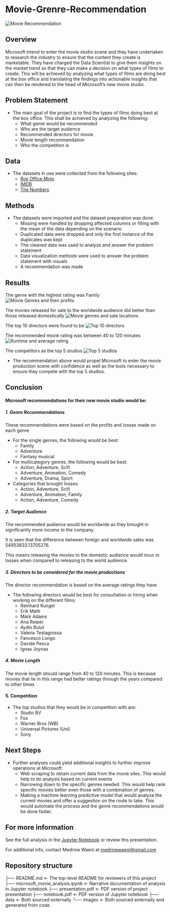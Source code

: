 # Movie-Grenre-Recommendation
![Movie Recommendation](/images/movie_recommendation_photo.jpg)
## Overview
Microsoft intend to enter the movie studio scene and they have undertaken to research the industry to ensure that the content they create is marketable. They have charged the Data Scientist to give them insights on the market trend so that they can make a decision on what types of films to create.  This will be achieved by analyzing what types of films are doing best at the box office and translating the findings into actionable insights that can then be rendered to the head of Microsoft’s new movie studio.
## Problem Statement
- The main goal of the project is to find the types of films doing best at the box office. This shall be achieved by analyzing the following:
    - What genre would be recommended
    - Who are the target audience
    - Recommended directors for movie
    - Movie length recommendation
    - Who the competition is
## Data
- The datasets in use were collected from the following sites:
    - [Box Office Mojo](https://www.boxofficemojo.com/) 
    - [IMDB](https://www.imdb.com/)
    - [The Numbers](https://www.the-numbers.com/)
## Methods
- The datasets were imported and the dataset preparation was done.
    - Missing were handled by dropping affected columns or filling with the mean of the data depending on the scenario
    - Duplicated data were dropped and only the first instance of the duplicates was kept
    - The cleaned data was used to analyze and answer the problem statement
    - Data visualization methods were used to answer the problem statement with visuals
    - A recommendation was made
## Results
The genre with the highest rating was Family
![Movie Genres and their profits](/images/Movie%20Genres%20and%20their%20profits.png)

The movies released for sale to the worldwide audience did better than those released domestically
![Movie genres and sale locations](/images/Movie%20genres%20and%20sale%20locations.png)

The top 10 directors were found to be
![Top 10 directors](/images/Top%2010%20directors.png)

The recommended movie rating was between 40 to 120 minutes
![Runtime and average rating](/images/Runtime%20and%20average%20rating.png)

The competitors as the top 5 studios
![Top 5 studios](/images/Top%205%20studios.png)

- The recommendation above would propel Microsoft to enter the movie production scene with confidence as well as the tools necessary to ensure they compete with the top 5 studios.
## Conclusion
#### Microsoft recommendations for their new movie studio would be:
#####  1. Genre Recommendations

These recommendations were based on the profits and losses made on each genre

- For the single genres, the following would be best:
    - Family
    - Adventure
    - Fantasy musical
- For multicategory genres, the following would be best:
    - Action, Adventure, Scifi
    - Adventure, Animation, Comedy
    - Adventure, Drama, Sport
- Categories that brought losses:
    - Action, Adventure, Scifi
    - Adventure, Animation, Family
    - Action, Adventure, Comedy
    
##### 2. Target Audience

The recommended audience would be worldwide as they brought in significantly more income to the company. 

It is seen that the difference between foreign and worldwide sales was 54953833.13705276.

This means releasing the movies to the domestic audience would incur in losses when compared to releasing to the world audience.

##### 3. Directors to be considered for the movie productions

The director recommendation is based on the average ratings they have

- The following directors would be best for consultation or hiring when working on the different films:
    - Reinhard Kungel
    - Erik Matti
    - Mark Adams
    - Ana Reiper
    - Aydin Bulut
    - Valeria Testagrossa
    - Fancesco Longo
    - Davide Pesca
    - Ignas Joynas
    
##### 4.  Movie Length

The movie length should range from 40 to 120 minutes. This is because movies that lie in this range had better ratings through the years compared to other times

#### 5. Competition
 
- The top studios that they would be in competition with are:
    - Studio BV
    - Fox
    - Warner Bros (WB)
    - Universal Pictures (Uni)
    - Sony  

## Next Steps
- Further analyses could yield additional insights to further improve operations at Microsoft:
    - Web scraping to obtain current data from the movie sites. This would help to do analysis based on current events
    - Narrowing down to the specific genres needed. This would help rank specific movies better even those with a combination of genres.
    - Making a machine learning predictive model that would analyze the current movies and offer a suggestion on the route to take. This would automate the process and the genre recommendations would be done faster.

## For more information
See the full analysis in the [Jupyter Notebook](https://github.com/WaeniKakenyi/Movie-Genre-Recommendation/blob/master/microsoft_movie_analysis.ipynb) or review this presentation.

For additional info, contact Medrine Waeni at [medrinewaeni@gmail.com](mailto:medrinewaeni@gmail.com)

## Repository structure
├── README.md                        <- The top-level README for reviewers of this project
├── microsoft_movie_analysis.ipynb   <- Narrative documentation of analysis in Jupyter notebook
├── presentation.pdf                 <- PDF version of project presentation
├── notebook.pdf                     <- PDF version of Jupyter notebook
├── data                             <- Both sourced externally
└── images                           <- Both sourced externally and generated from code





